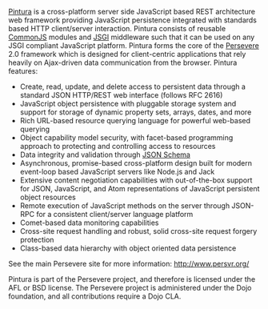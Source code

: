 [Pintura](http://www.google.com/maps?f=q&source=s_q&hl=en&geocode=&q=pintura&sll=40.554798,-111.881839&sspn=0.009211,0.016351&ie=UTF8&hq=&hnear=Pintura,+Washington,+Utah&ll=37.31666,-113.171539&spn=0.308538,0.523224&t=p&z=11)
is a cross-platform server side JavaScript based REST architecture web framework providing JavaScript persistence integrated with standards based HTTP client/server interaction. Pintura consists of reusable [CommonJS](http://wiki.commonjs.org/) modules and [JSGI](http://jackjs.org/jsgi-spec.html) middleware such that it can be used on any JSGI compliant JavaScript platform. Pintura forms the core of the [Persevere](http://www.persvr.org/) 2.0 framework which is designed for client-centric applications that rely heavily on Ajax-driven data communication from the browser. Pintura features:

* Create, read, update, and delete access to persistent data through a standard JSON HTTP/REST web interface (follows RFC 2616) 
* JavaScript object persistence with pluggable storage system and support for storage of dynamic property sets, arrays, dates, and more
* Rich URL-based resource querying language for powerful web-based querying
* Object capability model security, with facet-based programming approach to protecting and controlling access to resources
* Data integrity and validation through [JSON Schema](http://tools.ietf.org/html/draft-zyp-json-schema-01)
* Asynchronous, promise-based cross-platform design built for modern event-loop based JavaScript servers like Node.js and Jack
* Extensive content negotiation capabilities with out-of-the-box support for JSON, JavaScript, and Atom representations of JavaScript persistent object resources
* Remote execution of JavaScript methods on the server through JSON-RPC for a consistent client/server language platform
* Comet-based data monitoring capabilities
* Cross-site request handling and robust, solid cross-site request forgery protection
* Class-based data hierarchy with object oriented data persistence

See the main Persevere site for more information:
http://www.persvr.org/

Pintura is part of the Persevere project, and therefore is licensed under the
AFL or BSD license. The Persevere project is administered under the Dojo foundation,
and all contributions require a Dojo CLA.